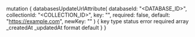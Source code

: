 mutation {
    databasesUpdateUrlAttribute(
        databaseId: "<DATABASE_ID>",
        collectionId: "<COLLECTION_ID>",
        key: "",
        required: false,
        default: "https://example.com",
        newKey: ""
    ) {
        key
        type
        status
        error
        required
        array
        _createdAt
        _updatedAt
        format
        default
    }
}
